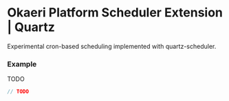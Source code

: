 # Okaeri Platform Scheduler Extension | Quartz

Experimental cron-based scheduling implemented with quartz-scheduler.

### Example

TODO

```java
// TODO
```
